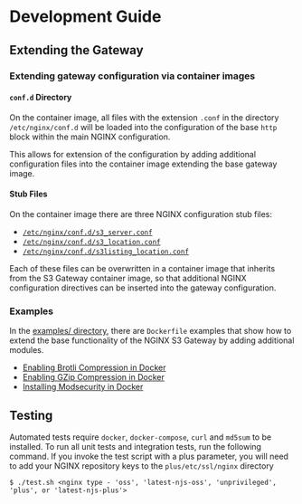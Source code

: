 # Development Guide

## Extending the Gateway

### Extending gateway configuration via container images

#### `conf.d` Directory

On the container image, all files with the extension `.conf` in the 
directory `/etc/nginx/conf.d` will be loaded into the configuration
of the base `http` block within the main NGINX configuration.

This allows for extension of the configuration by adding additional
configuration files into the container image extending the base
gateway image.

#### Stub Files

On the container image there are three NGINX configuration stub files:

* [`/etc/nginx/conf.d/s3_server.conf`](/common/etc/nginx/templates/gateway/s3_location.conf.template)
* [`/etc/nginx/conf.d/s3_location.conf`](/common/etc/nginx/templates/gateway/s3_server.conf.template) 
* [`/etc/nginx/conf.d/s3listing_location.conf`](/common/etc/nginx/templates/gateway/s3listing_location.conf.template)

Each of these files can be overwritten in a container image that inherits
from the S3 Gateway container image, so that additional NGINX configuration
directives can be inserted into the gateway configuration.

### Examples

In the [examples/ directory](/examples), there are `Dockerfile` examples that 
show how to extend the base functionality of the NGINX S3 Gateway by adding
additional modules.

* [Enabling Brotli Compression in Docker](/examples/brotli-compression)
* [Enabling GZip Compression in Docker](/examples/gzip-compression)
* [Installing Modsecurity in Docker](/examples/modsecurity)

## Testing

Automated tests require `docker`, `docker-compose`, `curl` and `md5sum` to be
installed. To run all unit tests and integration tests, run the following command.
If you invoke the test script with a plus parameter, you will need to add your
NGINX repository keys to the `plus/etc/ssl/nginx` directory

```
$ ./test.sh <nginx type - 'oss', 'latest-njs-oss', 'unprivileged', 'plus', or 'latest-njs-plus'>
```
